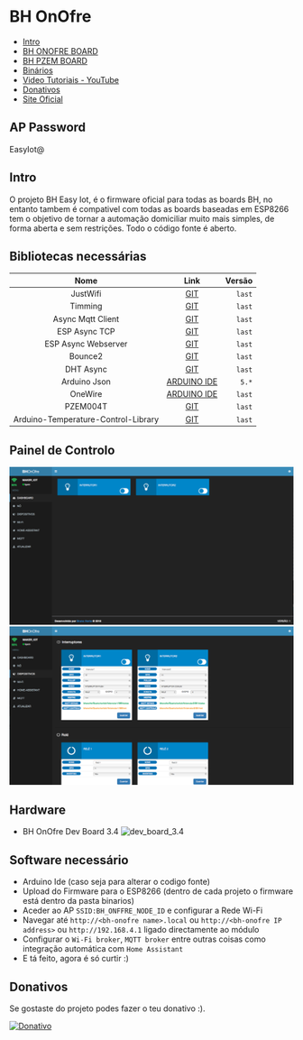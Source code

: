 # BH OnOfre
 
* [Intro](#id1)
* [BH ONOFRE BOARD](https://github.com/brunohorta82/BH_OnOfre)
* [BH PZEM BOARD](https://github.com/brunohorta82/BH_PZEM_ESP8266)
* [Binários](https://github.com/brunohorta82/BH-Easy-Iot/tree/master/Binario)
* [Video Tutoriais - YouTube](https://www.youtube.com/watch?v=OZenBfHWtak&list=PLxDLawCWayzDqAgOpIDJ-DHFAXYd_S-pr)
* [Donativos](#id6)
* [Site Oficial](http://bhonofre.pt/)

## AP Password
EasyIot@

## Intro <a name="id1"></a>
O projeto BH Easy Iot, é o firmware oficial para todas as boards BH, no entanto tambem é compativel com todas as boards baseadas em ESP8266 tem  o objetivo de tornar a automação domiciliar muito mais simples, de forma aberta e sem restrições. Todo o código fonte é aberto.

## Bibliotecas necessárias <a name="id3"></a>
  

Nome | Link | Versão 
:---: | :---: | ---:
JustWifi | [GIT](https://github.com/xoseperez/justwifi) | `last`
Timming | [GIT](https://github.com/scargill/Timing) | `last`
Async Mqtt Client | [GIT](https://github.com/jeroenst/async-mqtt-client) | `last`
ESP Async TCP | [GIT](https://github.com/me-no-dev/ESPAsyncTCP)| `last`
ESP Async Webserver | [GIT](https://github.com/me-no-dev/ESPAsyncWebServer) | `last`
Bounce2 | [GIT](https://github.com/thomasfredericks/Bounce2) | `last`
DHT Async | [GIT](https://github.com/brunohorta82/DHT_nonblocking) | `last`
Arduino Json | [ARDUINO IDE](https://arduinojson.org) | `5.*`
OneWire | [ARDUINO IDE](https://playground.arduino.cc/Learning/OneWire) | `last`
PZEM004T | [GIT](https://github.com/olehs/PZEM004T) | `last`
Arduino-Temperature-Control-Library | [GIT](https://github.com/milesburton/Arduino-Temperature-Control-Library) | `last`


## Painel de Controlo <a name="id3"></a>

![dash](https://github.com/brunohorta82/BH-Easy-Iot/blob/master/screenshots/onofre_v1_dash.png)
![devices](https://github.com/brunohorta82/BH-Easy-Iot/blob/master/screenshots/onofre_v1_devices.png)

## Hardware <a name="id2"></a>
* BH OnOfre Dev Board 3.4
![dev_board_3.4](https://github.com/brunohorta82/BH_OnOfre/blob/master/docs/onofre_dev_board_v3.4.png)


## Software necessário <a name="id3"></a>

- Arduino Ide (caso seja para alterar o codigo fonte)
- Upload do Firmware para o ESP8266 (dentro de cada projeto o firmware está dentro da pasta binarios)
- Aceder ao AP `SSID:BH_ONFFRE_NODE_ID` e configurar a Rede Wi-Fi
- Navegar até  `http://<bh-onofre name>.local` ou `http://<bh-onofre IP address>` ou `http://192.168.4.1` ligado directamente ao módulo
- Configurar o `Wi-Fi broker`, `MQTT broker` entre outras coisas como integração automática com `Home Assistant`
- E tá feito, agora é só curtir :) 


## Donativos <a name="id6"></a>

Se gostaste do projeto podes fazer o teu donativo :).

[![Donativo](https://img.shields.io/badge/Donate-PayPal-green.svg)](https://www.paypal.me/bhonofre)
